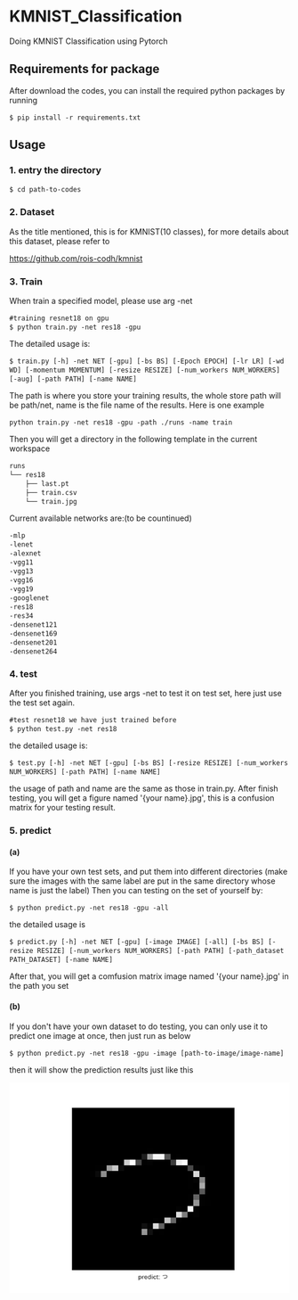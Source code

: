 # KMNIST_Classification

Doing KMNIST Classification using Pytorch

## Requirements for package

After download the codes, you can install the required python packages by running

```
$ pip install -r requirements.txt
```

## Usage

### 1. entry the directory

```
$ cd path-to-codes
```

### 2. Dataset

As the title mentioned, this is for KMNIST(10 classes), for more details about this dataset, please refer to 

<https://github.com/rois-codh/kmnist>

### 3. Train

When train a specified model, please use arg -net

```
#training resnet18 on gpu
$ python train.py -net res18 -gpu
```
The detailed usage is:

```
$ train.py [-h] -net NET [-gpu] [-bs BS] [-Epoch EPOCH] [-lr LR] [-wd WD] [-momentum MOMENTUM] [-resize RESIZE] [-num_workers NUM_WORKERS] [-aug] [-path PATH] [-name NAME]

```
The path is where you store your training results, the whole store path will be path/net, name is the file name of the results. Here is one example

```
python train.py -net res18 -gpu -path ./runs -name train
```
Then you will get a directory in the following template in the current workspace

```
runs
└── res18
    ├── last.pt
    ├── train.csv
    └── train.jpg
```


Current available networks are:(to be countinued)

```
-mlp
-lenet
-alexnet
-vgg11
-vgg13
-vgg16
-vgg19
-googlenet
-res18
-res34
-densenet121
-densenet169
-densenet201
-densenet264

```

### 4. test

After you finished training, use args -net to test it on test set, here just use the test set again.

```
#test resnet18 we have just trained before
$ python test.py -net res18
```

the detailed usage is:

```
$ test.py [-h] -net NET [-gpu] [-bs BS] [-resize RESIZE] [-num_workers NUM_WORKERS] [-path PATH] [-name NAME]
```
the usage of path and name are the same as those in train.py. After finish testing, you will get a figure named '{your name}.jpg',
this is a confusion matrix for your testing result.

### 5. predict 
#### (a) 
If you have your own test sets, and put them into different directories 
(make sure the images with the same label are put in the same directory whose name is just the label)
Then you can testing on the set of yourself by:

```
$ python predict.py -net res18 -gpu -all
```

the detailed usage is 

```
$ predict.py [-h] -net NET [-gpu] [-image IMAGE] [-all] [-bs BS] [-resize RESIZE] [-num_workers NUM_WORKERS] [-path PATH] [-path_dataset PATH_DATASET] [-name NAME]
```
After that, you will get a comfusion matrix image named '{your name}.jpg' in the path you set

#### (b) 
If you don't have your own dataset to do testing, you can only use it to predict one image at once, then just run as below

```
$ python predict.py -net res18 -gpu -image [path-to-image/image-name]
```

then it will show the prediction results just like this

![image](https://github.com/huangdyu/KMNIST_Classification/blob/main/Sample.png)














